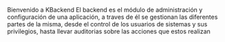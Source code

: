 Bienvenido a KBackend
El backend es el módulo de administración y configuración de una aplicación, a traves de él se gestionan las diferentes partes de la misma, desde el control de los usuarios de sistemas y sus privilegios, hasta llevar auditorias sobre las acciones que estos realizan